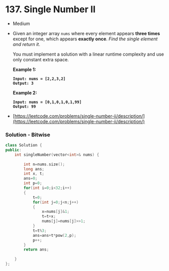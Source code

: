 # 137. Single Number II

* Medium
*   Given an integer array `nums` where every element appears **three times** except for one, which appears **exactly once**. _Find the single element and return it_.

    You must implement a solution with a linear runtime complexity and use only constant extra space.

    &#x20;

    **Example 1:**

    <pre><code><strong>Input: nums = [2,2,3,2]
    </strong><strong>Output: 3
    </strong></code></pre>

    **Example 2:**

    <pre><code><strong>Input: nums = [0,1,0,1,0,1,99]
    </strong><strong>Output: 99
    </strong></code></pre>
* [https://leetcode.com/problems/single-number-ii/description/](https://leetcode.com/problems/single-number-ii/description/)

### Solution - Bitwise

```cpp
class Solution {
public:
    int singleNumber(vector<int>& nums) {
        
        int n=nums.size();
        long ans;
        int x, t;
        ans=0;
        int p=0;
        for(int i=0;i<32;i++)
        {
            t=0;
            for(int j=0;j<n;j++)
            {
                x=nums[j]&1;
                t=t+x;
                nums[j]=nums[j]>>1;
            }
            t=t%3;
            ans=ans+t*pow(2,p);
            p++;
        }
        return ans;
        
    }
};
```

